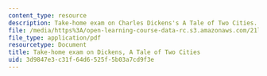 ```yaml
---
content_type: resource
description: Take-home exam on Charles Dickens's A Tale of Two Cities.
file: /media/https%3A/open-learning-course-data-rc.s3.amazonaws.com/21l-471-major-english-novels-spring-2004/3d9847e3c31f64d6525f5b03a7cd9f3e_t_h_exam3dick.pdf
file_type: application/pdf
resourcetype: Document
title: Take-home exam on Dickens, A Tale of Two Cities
uid: 3d9847e3-c31f-64d6-525f-5b03a7cd9f3e
---
```

